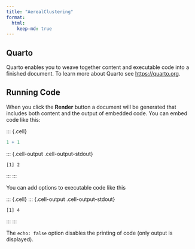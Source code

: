 ```yaml
---
title: "AerealClustering"
format:
  html:
    keep-md: true
---
```





## Quarto

Quarto enables you to weave together content and executable code into a finished document. To learn more about Quarto see <https://quarto.org>.

## Running Code

When you click the **Render** button a document will be generated that includes both content and the output of embedded code. You can embed code like this:



::: {.cell}

```{.r .cell-code}
1 + 1
```

::: {.cell-output .cell-output-stdout}

```
[1] 2
```


:::
:::



You can add options to executable code like this



::: {.cell}
::: {.cell-output .cell-output-stdout}

```
[1] 4
```


:::
:::



The `echo: false` option disables the printing of code (only output is displayed).
